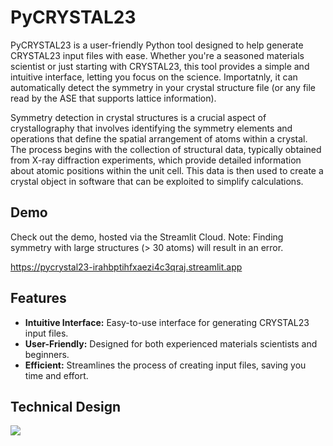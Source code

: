 # PyCRYSTAL23

PyCRYSTAL23 is a user-friendly Python tool designed to help generate CRYSTAL23 input files with ease. Whether you're a seasoned materials scientist or just starting with CRYSTAL23, this tool provides a simple and intuitive interface, letting you focus on the science. Importatnly, it can automatically detect the symmetry in your crystal structure file (or any file read by the ASE that supports lattice information).

Symmetry detection in crystal structures is a crucial aspect of crystallography that involves identifying the symmetry elements and operations that define the spatial arrangement of atoms within a crystal. The process begins with the collection of structural data, typically obtained from X-ray diffraction experiments, which provide detailed information about atomic positions within the unit cell. This data is then used to create a crystal object in software that can be exploited to simplify calculations.


## Demo

Check out the demo, hosted via the Streamlit Cloud. Note: Finding symmetry with large structures (> 30 atoms) will result in an error.

https://pycrystal23-irahbptihfxaezi4c3qraj.streamlit.app

## Features

- **Intuitive Interface:** Easy-to-use interface for generating CRYSTAL23 input files.
- **User-Friendly:** Designed for both experienced materials scientists and beginners.
- **Efficient:** Streamlines the process of creating input files, saving you time and effort.

## Technical Design

[![](https://app.eraser.io/workspace/S41RIQHXRUOeDY5Dmbbc/preview?elements=8lZ_Xrc_TzNsYhMjGmMLAA&type=embed)](https://app.eraser.io/workspace/S41RIQHXRUOeDY5Dmbbc?elements=8lZ_Xrc_TzNsYhMjGmMLAA)
